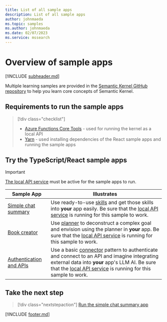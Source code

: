 ```yaml
---
title: List of all sample apps
description: List of all sample apps
author: johnmaeda
ms.topic: samples
ms.author: johnmaeda
ms.date: 02/07/2023
ms.service: mssearch
---
```

# Overview of sample apps

[!INCLUDE [subheader.md](../includes/pat_medium.md)]

Multiple learning samples are provided in the [Semantic Kernel GitHub repository](/semantic-kernel/getting-started/setup) to help you learn core concepts of Semantic Kernel.

## Requirements to run the sample apps

> [!div class="checklist"]
> * [Azure Functions Core Tools](https://learn.microsoft.com/azure/azure-functions/functions-run-local) - used for running the kernel as a local API
> * [Yarn](https://yarnpkg.com/getting-started/install) - used installing dependencies of the React sample apps and running the sample apps

## Try the TypeScript/React sample apps

> [!IMPORTANT]
> [The local API service](/semantic-kernel/samples/localapiservice) must be active for the sample apps to run.

| Sample App | Illustrates |
|---|---|
| [Simple chat summary](/semantic-kernel/samples/simplechatsummary) | Use ready-to-use [skills](/semantic-kernel/concepts-sk/skills) and get those skills into **your** app easily. Be sure that the [local API service](/semantic-kernel/samples/localapiservice) is running for this sample to work. |
| [Book creator](/semantic-kernel/samples/bookcreator) | Use [planner](/semantic-kernel/concepts-sk/planner) to deconstruct a complex goal and envision using the planner in **your** app. Be sure that the [local API service](/semantic-kernel/samples/localapiservice) is running for this sample to work. |
| [Authentication and APIs](/semantic-kernel/samples/authapi) | Use a basic [connector](/semantic-kernel/concepts-sk/connectors) pattern to authenticate and connect to an API and imagine integrating external data into **your** app's LLM AI. Be sure that the [local API service](/semantic-kernel/samples/localapiservice) is running for this sample to work. |


## Take the next step

> [!div class="nextstepaction"]
> [Run the simple chat summary app](/semantic-kernel/samples/simplechatsummary)

[!INCLUDE [footer.md](../includes/footer.md)]
